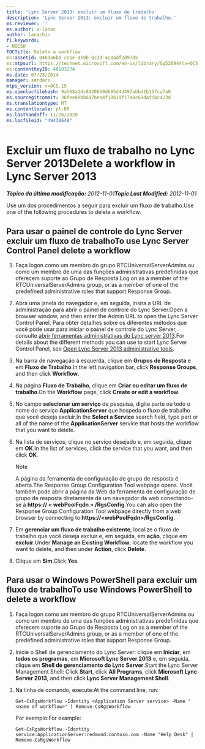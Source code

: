 ```yaml
---
title: 'Lync Server 2013: excluir um fluxo de trabalho'
description: 'Lync Server 2013: excluir um fluxo de trabalho.'
ms.reviewer: ''
ms.author: v-lanac
author: lanachin
f1.keywords:
- NOCSH
TOCTitle: Delete a workflow
ms:assetid: 0469a6b8-ce1e-459b-bc3d-4c8adf2d97d5
ms:mtpsurl: https://technet.microsoft.com/en-us/library/Gg520944(v=OCS.15)
ms:contentKeyID: 48183274
ms.date: 07/23/2014
manager: serdars
mtps_version: v=OCS.15
ms.openlocfilehash: 9a588a1dc0428660db95d4d492abbd1b157ca7a0
ms.sourcegitcommit: 36fee89bb887bea4f18b19f17a8c69daf5bc423d
ms.translationtype: MT
ms.contentlocale: pt-BR
ms.lasthandoff: 11/26/2020
ms.locfileid: "49430648"
---
```

# <a name="delete-a-workflow-in-lync-server-2013"></a><span data-ttu-id="9628d-103">Excluir um fluxo de trabalho no Lync Server 2013</span><span class="sxs-lookup"><span data-stu-id="9628d-103">Delete a workflow in Lync Server 2013</span></span>

<div data-xmlns="http://www.w3.org/1999/xhtml">

<div class="topic" data-xmlns="http://www.w3.org/1999/xhtml" data-msxsl="urn:schemas-microsoft-com:xslt" data-cs="https://msdn.microsoft.com/">

<div data-asp="https://msdn2.microsoft.com/asp">



</div>

<div id="mainSection">

<div id="mainBody"><span data-ttu-id="9628d-104">

<span> </span></span><span class="sxs-lookup"><span data-stu-id="9628d-104">

<span> </span></span></span>

<span data-ttu-id="9628d-105">_**Tópico da última modificação:** 2012-11-01_</span><span class="sxs-lookup"><span data-stu-id="9628d-105">_**Topic Last Modified:** 2012-11-01_</span></span>

<span data-ttu-id="9628d-106">Use um dos procedimentos a seguir para excluir um fluxo de trabalho.</span><span class="sxs-lookup"><span data-stu-id="9628d-106">Use one of the following procedures to delete a workflow.</span></span>

<div>

## <a name="to-use-lync-server-control-panel-delete-a-workflow"></a><span data-ttu-id="9628d-107">Para usar o painel de controle do Lync Server excluir um fluxo de trabalho</span><span class="sxs-lookup"><span data-stu-id="9628d-107">To use Lync Server Control Panel delete a workflow</span></span>

1.  <span data-ttu-id="9628d-108">Faça logon como um membro do grupo RTCUniversalServerAdmins ou como um membro de uma das funções administrativas predefinidas que oferecem suporte ao Grupo de Resposta.</span><span class="sxs-lookup"><span data-stu-id="9628d-108">Log on as a member of the RTCUniversalServerAdmins group, or as a member of one of the predefined administrative roles that support Response Group.</span></span>

2.  <span data-ttu-id="9628d-109">Abra uma janela do navegador e, em seguida, insira a URL de administração para abrir o painel de controle do Lync Server.</span><span class="sxs-lookup"><span data-stu-id="9628d-109">Open a browser window, and then enter the Admin URL to open the Lync Server Control Panel.</span></span> <span data-ttu-id="9628d-110">Para obter detalhes sobre os diferentes métodos que você pode usar para iniciar o painel de controle do Lync Server, consulte [abrir ferramentas administrativas do Lync server 2013](lync-server-2013-open-lync-server-administrative-tools.md).</span><span class="sxs-lookup"><span data-stu-id="9628d-110">For details about the different methods you can use to start Lync Server Control Panel, see [Open Lync Server 2013 administrative tools](lync-server-2013-open-lync-server-administrative-tools.md).</span></span>

3.  <span data-ttu-id="9628d-111">Na barra de navegação à esquerda, clique em **Grupos de Resposta** e em **Fluxo de Trabalho**.</span><span class="sxs-lookup"><span data-stu-id="9628d-111">In the left navigation bar, click **Response Groups**, and then click **Workflow**.</span></span>

4.  <span data-ttu-id="9628d-112">Na página **Fluxo de Trabalho**, clique em **Criar ou editar um fluxo de trabalho**.</span><span class="sxs-lookup"><span data-stu-id="9628d-112">On the **Workflow** page, click **Create or edit a workflow**.</span></span>

5.  <span data-ttu-id="9628d-113">No campo **selecionar um serviço** de pesquisa, digite parte ou todo o nome do serviço **ApplicationServer** que hospeda o fluxo de trabalho que você deseja excluir.</span><span class="sxs-lookup"><span data-stu-id="9628d-113">In the **Select a Service** search field, type part or all of the name of the **ApplicationServer** service that hosts the workflow that you want to delete.</span></span>

6.  <span data-ttu-id="9628d-114">Na lista de serviços, clique no serviço desejado e, em seguida, clique em **OK**.</span><span class="sxs-lookup"><span data-stu-id="9628d-114">In the list of services, click the service that you want, and then click **OK**.</span></span>
    
    <div>
    

    > [!NOTE]  
    > <span data-ttu-id="9628d-115">A página da ferramenta de configuração de grupo de resposta é aberta.</span><span class="sxs-lookup"><span data-stu-id="9628d-115">The Response Group Configuration Tool webpage opens.</span></span> <span data-ttu-id="9628d-116">Você também pode abrir a página da Web da ferramenta de configuração de grupo de resposta diretamente de um navegador da web conectando-se à <STRONG>https:// &lt; webPoolFqdn &gt; /RgsConfig</STRONG>.</span><span class="sxs-lookup"><span data-stu-id="9628d-116">You can also open the Response Group Configuration Tool webpage directly from a web browser by connecting to <STRONG>https://&lt;webPoolFqdn&gt;/RgsConfig</STRONG>.</span></span>

    
    </div>

7.  <span data-ttu-id="9628d-117">Em **gerenciar um fluxo de trabalho existente**, localize o fluxo de trabalho que você deseja excluir e, em seguida, em **ação**, clique em **excluir**.</span><span class="sxs-lookup"><span data-stu-id="9628d-117">Under **Manage an Existing Workflow**, locate the workflow you want to delete, and then under **Action**, click **Delete**.</span></span>

8.  <span data-ttu-id="9628d-118">Clique em **Sim**.</span><span class="sxs-lookup"><span data-stu-id="9628d-118">Click **Yes**.</span></span>

</div>

<div>

## <a name="to-use-windows-powershell-to-delete-a-workflow"></a><span data-ttu-id="9628d-119">Para usar o Windows PowerShell para excluir um fluxo de trabalho</span><span class="sxs-lookup"><span data-stu-id="9628d-119">To use Windows PowerShell to delete a workflow</span></span>

1.  <span data-ttu-id="9628d-120">Faça logon como um membro do grupo RTCUniversalServerAdmins ou como um membro de uma das funções administrativas predefinidas que oferecem suporte ao Grupo de Resposta.</span><span class="sxs-lookup"><span data-stu-id="9628d-120">Log on as a member of the RTCUniversalServerAdmins group, or as a member of one of the predefined administrative roles that support Response Group.</span></span>

2.  <span data-ttu-id="9628d-121">Inicie o Shell de gerenciamento do Lync Server: clique em **Iniciar**, em **todos os programas**, em **Microsoft Lync Server 2013** e, em seguida, clique em **Shell de gerenciamento do Lync Server**.</span><span class="sxs-lookup"><span data-stu-id="9628d-121">Start the Lync Server Management Shell: Click **Start**, click **All Programs**, click **Microsoft Lync Server 2013**, and then click **Lync Server Management Shell**.</span></span>

3.  <span data-ttu-id="9628d-122">Na linha de comando, execute:</span><span class="sxs-lookup"><span data-stu-id="9628d-122">At the command line, run:</span></span>
    
        Get-CsRgsWorkflow -Identity <Application Server service> -Name "<name of workflow>" | Remove-CsRgsWorkflow
    
    <span data-ttu-id="9628d-123">Por exemplo:</span><span class="sxs-lookup"><span data-stu-id="9628d-123">For example:</span></span>
    
        Get-CsRgsWorkflow -Identity service:ApplicationServer:redmond.contoso.com -Name "Help Desk" | Remove-CsRgsWorkflow

<span data-ttu-id="9628d-124"></div>

</div>

<span> </span>

</div>

</div>

</span><span class="sxs-lookup"><span data-stu-id="9628d-124"></div>

</div>

<span> </span>

</div>

</div>

</span></span></div>

